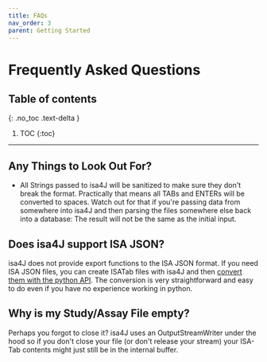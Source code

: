 ```yaml
---
title: FAQs
nav_order: 3
parent: Getting Started
---
```

# Frequently Asked Questions

## Table of contents
{: .no_toc .text-delta }

1. TOC
{:toc}

---

## Any Things to Look Out For?

- All Strings passed to isa4J will be sanitized to make sure they don't break the format. Practically that means all TABs and ENTERs will be converted to spaces. Watch out for that if you're passing data from somewhere into isa4J and then parsing the files somewhere else back into a database: The result will not be the same as the initial input.

## Does isa4J support ISA JSON?

isa4J does not provide export functions to the ISA JSON format.
If you need ISA JSON files, you can create ISATab files with isa4J and then [convert them with the python API](https://isatools.readthedocs.io/en/latest/conversions.html).
The conversion is very straightforward and easy to do even if you have no experience working in python.

## Why is my Study/Assay File empty?
Perhaps you forgot to close it? isa4J uses an OutputStreamWriter under the hood so if you don't close your file (or don't release your stream) your ISA-Tab contents might just still be in the internal buffer.
